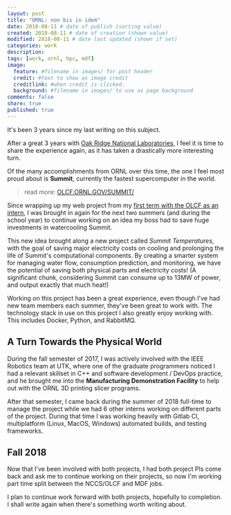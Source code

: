 ```yaml
---
layout: post
title: "ORNL: non bis in idem"
date: 2018-08-11 # date of publish (sorting value)
created: 2018-08-11 # date of creation (shown value)
modified: 2018-08-11 # date last updated (shown if set)
categories: work
description:
tags: [work, ornl, hpc, mdf]
image:
  feature: #filename in images/ for post header
  credit: #text to show as image credit
  creditlink: #when credit is clicked.
  background: #filename in images/ to use as page background
comments: false
share: true
published: true
---
```


It's been 3 years since my last writing on this subject.

After a great 3 years with [Oak Ridge National Laboratories](https://www.ornl.gov/), I feel it is time to share the experience again, as it has taken a drastically more interesting turn.

Of the many accomplishments from ORNL over this time, the one I feel most proud about is **Summit**, currently the fastest supercomputer in the world.

> read more: [OLCF.ORNL.GOV/SUMMIT/](https://www.olcf.ornl.gov/summit/)

Since wrapping up my web project from my [first term with the OLCF as an intern](/work/ornl), I was brought in again for the next two summers (and during the school year) to continue working on an idea my boss had to save huge investments in watercooling Summit.


This new idea brought along a new project called *Summit Temperatures*, with the goal of saving major electricity costs on cooling and prolonging the life of Summit's computational components. By creating a smarter system for managing water flow, consumption prediction, and monitoring, we have the potential of saving both physical parts and electricity costs! (A significant chunk, considering Summit can consume up to 13MW of power, and output exactly that much heat!)

Working on this project has been a great experience, even though I've had new team members each summer, they've been great to work with. The technology stack in use on this project I also greatly enjoy working with. This includes Docker, Python, and RabbitMQ.

## A Turn Towards the Physical World

During the fall semester of 2017, I was actively involved with the IEEE Robotics team at UTK, where one of the graduate programmers noticed I had a relevant skillset in C++ and software development / DevOps practice, and he brought me into the **Manufacturing Demonstration Facility** to help out with the ORNL 3D printing slicer programs.

After that semester, I came back during the summer of 2018 full-time to manage the project while we had 6 other interns working on different parts of the project. During that time I was working heavily with Gitlab CI, multiplatform (Linux, MacOS, Windows) automated builds, and testing frameworks.

## Fall 2018

Now that I've been involved with both projects, I had both project PIs come back and ask me to continue working on their projects, so now I'm working part time split between the NCCS/OLCF and MDF jobs.

I plan to continue work forward with both projects, hopefully to completion. I shall write again when there's something worth writing about.
